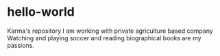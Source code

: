 # hello-world
Karma's repository
I am working with private agriculture based company
Watching and playing soccer and reading biographical books are my passions.

